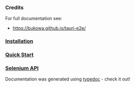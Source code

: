 ### Credits

For full documentation see:
- https://bukowa.github.io/tauri-e2e/

### [Installation](./examples/installation.md)
### [Quick Start](./examples/quick-start.md)
### [Selenium API](./examples/selenium-api.md)

Documentation was generated using [typedoc](https://typedoc.org/) - check it out!